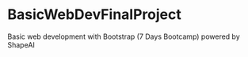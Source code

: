 # BasicWebDevFinalProject
Basic web development with Bootstrap (7 Days Bootcamp) powered by ShapeAI
